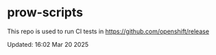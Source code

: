 # prow-scripts

This repo is used to run CI tests in https://github.com/openshift/release

Updated: 16:02 Mar 20 2025
